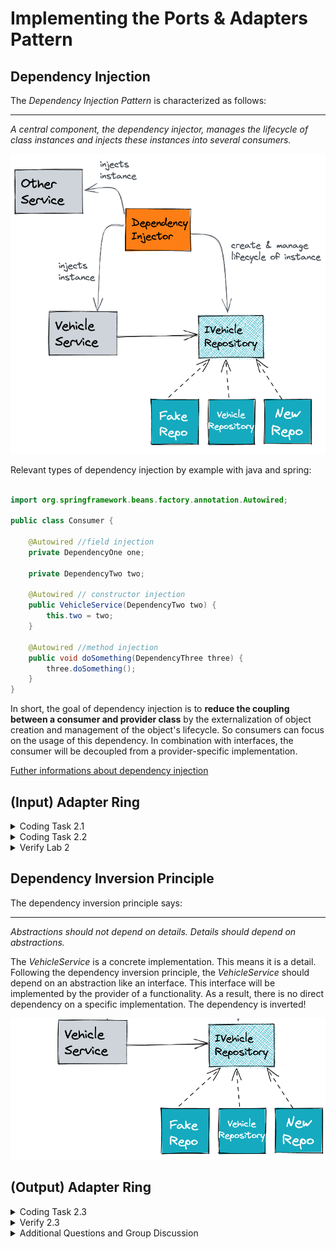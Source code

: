 # Implementing the Ports & Adapters Pattern

## Dependency Injection

The _Dependency Injection Pattern_ is characterized as follows:

---
_A central component, the dependency injector, manages the lifecycle of class instances and injects these instances into
several consumers._

![Dependency injection](../img/di.png)

Relevant types of dependency injection by example with java and spring:

```java

import org.springframework.beans.factory.annotation.Autowired;

public class Consumer {

    @Autowired //field injection
    private DependencyOne one;

    private DependencyTwo two;

    @Autowired // constructor injection
    public VehicleService(DependencyTwo two) {
        this.two = two;
    }

    @Autowired //method injection
    public void doSomething(DependencyThree three) {
        three.doSomething();
    }
}
```

In short, the goal of dependency injection is to **reduce the coupling between a consumer and provider class** by the
externalization of object creation and management of the object's lifecycle. So consumers can focus on the usage of
this dependency. In combination with interfaces, the consumer will be decoupled from a provider-specific implementation.

[Futher informations about dependency injection](https://martinfowler.com/articles/dipInTheWild.html)

## (Input) Adapter Ring

<details>
   <summary>Coding Task 2.1</summary>

<b>Create a HTTP Input Adapter and Connect It to the Domain</b>
<br/>
The class-stereotype <i>Controller</i> is the place to
<ul>
   <li>implement HTTP-based inbound into our application,</li>
   <li>wiring incoming use cases to execute domain functionality and,</li>
   <li>transform domain-related exceptions to HTTP status codes.</li>
</ul>

<ol>
<il>Create a <i>VehicleController</i> and place it in the designated package</il>
<il>Implement the REST endpoint <i>/vehicle/{vin}</i> and return a hard-coded vehicle object. Use following method
   signature and the below value for the vin.</il>
<il>Ignore any framework specific annotations and configurations</il>

```java

WP0ZZZ99ZTS392155

```

</ol>

<details>
   <summary>Java</summary>

```java

public Vehicle readVehicle(String vin) {...}

```

</details>

<details>
   <summary>Kotlin</summary>

```kotlin

fun readVehicle(vin: String): Vehicle {...}

```

</details>

<details>
   <summary>C#</summary>

```java

public VehicleRootEntity ReadVehicle(string vin) {...} 

```

</details>

</details>

<details>
   <summary>Coding Task 2.2</summary>

   <b>Call the Domain</b>

   <ol>
      <li>Create the incoming use case <i>VehicleQuery</i> with the method</li>
      <li>Replace the hard-coded <i>Vehicle</i> within <i>VehicleController</i> with the usage of <i>VehicleQuery</i></li>
      <li>The dependency between <i>VehicleController</i> and <i>VehicleQuery</i> should be resolved via <i>constructor injection</i></li>
      <li>The <i>VehicleService</i> should implement the usecase <i>VehicleQuery</i></li>
   </ol>

<details>
   <summary>Java</summary>

```java

Vehicle findByVin(Vin vin);

```

</details>
<details>
<summary>Kotlin</summary>

```kotlin

fun findByVin(vin: Vin): Vehicle

```

</details>

<details>
<summary>C#</summary>

```java

VehicleRootEntity FindByVin(string vin) {...} 

```

</details>

</details>

<details>
<summary>Verify Lab 2</summary>


<b>RUN</b> InputAdapter_Task_2_1_2_2
<br/>
<b>RUN</b> ArchitectureTest_Task_2_1_2_2

</details>

## Dependency Inversion Principle

The dependency inversion principle says:

---
_Abstractions should not depend on details. Details should depend on abstractions._

The _VehicleService_ is a concrete implementation. This means it is a detail. Following the dependency inversion
principle, the _VehicleService_ should depend on an abstraction like an interface. 
This interface will be implemented by the provider of a functionality. As a result, there is no direct dependency on a 
specific implementation. The dependency is inverted!

![Dependency Inversion Principle](../img/dependency-inversion.png)

## (Output) Adapter Ring

<details>
   <summary>Coding Task 2.3</summary>
   <b>Introduce a Outgoing Use Case and Create a Database Adapter</b>

   The class-stereotype <i>Repository</i> is the place to
   <ul>
      <li>wire a JdbcRepository or JpaRepository,</li>
      <li>connect to a database with plain jdbc,</li>
      <li>define and execute sql statements as well as</li>
      <li>handle sql errors.</li>
   </ul>
   
   <ol>
      <li>Create the outgoing usecase <i>VehicleDbQuery</i> with the method</li>
      <li>Create the repository <i>VehicleRepository</i> and place it in the designated package</li>
      <li>The repository should implement <i>VehicleDbQuery</i> and should return a hard-coded <i>Vehicle</i> instance</li>
      <li>Replace the hard-coded <i>Vehicle</i> within <i>VehicleService</i> with the usage of <i>VehicleDbQuery</i></li>
      <li>The dependency between <i>VehicleService</i> and <i>VehicleDbQuery</i> should be resolved via <i>constructor injection</i></li>
   </ol>

<details>
   <summary>Java</summary>

```java

Vehicle findVehicleByVin(Vin vin);

```

</details>

<details>
   <summary>Kotlin</summary>

```kotlin

fun findVehicleByVin(vin: Vin): Vehicle

```
</details>

<details>
   <summary>C#</summary>

```java

VehicleRootEntity FindVehicleByVin(Vin vin) {...} 

```

</details>

</details>

<details>
   <summary>Verify 2.3</summary>
   <b>RUN</b> OutputAdapter_Task_2_3
   <br/>
   <b>RUN</b> ArchitectureTest_Task_2_3
</details>

<details>
   <summary>Additional Questions and Group Discussion</summary>

For dealing with persistence aspects spring-data-jpa or spring-data-jdbc uses annotations like
<i>@Entity</i>, <i>@Table</i>, <i>@Id</i>, <i>@Column</i>, etc. Often this concepts need also an empty constructor as
well as setter and getters for all properties.

```java

@Table("vehicle")  //jdbc
@Entity //jpa
public class Vehicle {

    @Column("vin")
    @Id
    private Vin vin;

    //...

    public Vehicle() {
    }

    public Vehicle(Vin vin) {
        //...
    }

    //getter and setter
}

```
<ol>
   <li>
      Regarding the above code example answer following questions:
      <ol>
         <li>Is the domain object <i>Vehicle</i> decoupled from infrastructure aspects?</li>
         <li>Is it possible to ensure a valid creation of the domain object like implemented in Lab 1?</li>
         <li>Is there fully control that the domain object state stays valid over the lifetime of the object?</li>
      </ol>
   </li>
   <li>
      Is a value object a good structure for a relational database? What are benefits of a value object like the <i>Vin</i>?
   </li>
   <li>
      How would you describe the relationship between dependency inversion and dependency injection?
   </li>
   <li>
      How would you describe the single responsibility principles for the following classes? Make two or three bullet
      points.
      <ul>
         <li><i></i>VehicleController</i>,</li>
         <li><i>VehicleService</i>,</li>
         <li><i>VehicleRepository</i> and</li>
         <li><i>Vehicle</i></li>
      </ul>
      <details>
         <summary>Example</summary>
         The responsibility of <i>VehicleController</i> with the stereoytpe <i>Controller</i> is:
         <ul>
            <li>...</li>
            <li>...</li>
            <li>...</li>
         </ul>
      </details>
   </li>
</ol>